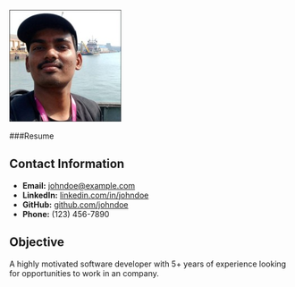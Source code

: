 
![alt text](1707563623564.jpeg)


###Resume
## Contact Information
- **Email:** johndoe@example.com
- **LinkedIn:** [linkedin.com/in/johndoe](https://linkedin.com/in/johndoe)
- **GitHub:** [github.com/johndoe](https://github.com/johndoe)
- **Phone:** (123) 456-7890

## Objective
A highly motivated software developer with 5+ years of experience looking for opportunities to work in an company.


